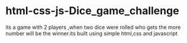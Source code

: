 # html-css-js-Dice_game_challenge
its a game with 2 players ,when two dice were rolled who gets the more number will be the winner.its built using simple html,css and javascript
